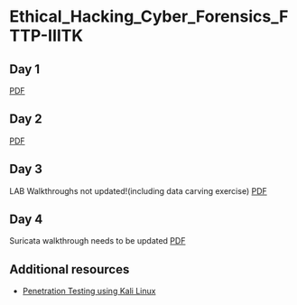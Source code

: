 # Ethical_Hacking_Cyber_Forensics_FTTP-IIITK
## Day 1
[PDF](https://github.com/djmahe4/Ethical_Hacking_Cyber_Forensics_FTTP-IIITK/blob/main/day1_sttp_on_Ethical_Hacking_and_Cyber_Forensics.pdf)
## Day 2
[PDF](https://github.com/djmahe4/Ethical_Hacking_Cyber_Forensics_FTTP-IIITK/blob/main/day2_sttp_on_Ethical_Hacking_and_Cyber_Forensics.pdf)
## Day 3
LAB Walkthroughs not updated!(including data carving exercise)
[PDF](https://github.com/djmahe4/Ethical_Hacking_Cyber_Forensics_FTTP-IIITK/blob/main/day3_sttp_on_Ethical_Hacking_and_Cyber_Forensics.pdf)
## Day 4
Suricata walkthrough needs to be updated
[PDF](https://github.com/djmahe4/Ethical_Hacking_Cyber_Forensics_FTTP-IIITK/blob/main/day4_sttp_on_Ethical_Hacking_and_Cyber_Forensics.pdf)
## Additional resources 
- [Penetration Testing using Kali Linux](https://github.com/djmahe4/Ethical_Hacking_Cyber_Forensics_FTTP-IIITK/blob/main/Penetration%20Testing%20with%20Kali%20Linux.pdf)
